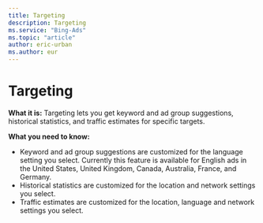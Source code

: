 ```yaml
---
title: Targeting
description: Targeting
ms.service: "Bing-Ads"
ms.topic: "article"
author: eric-urban
ms.author: eur
---
```


# Targeting

**What it is:** Targeting lets you get keyword and ad group suggestions, historical statistics, and traffic estimates for specific targets.

**What you need to know:**
- Keyword and ad group suggestions are customized for the language setting you select. Currently this feature is available for English ads in the United States, United Kingdom, Canada, Australia, France, and Germany.
- Historical statistics are customized for the location and network settings you select.
- Traffic estimates are customized for the location, language and network settings you select.


